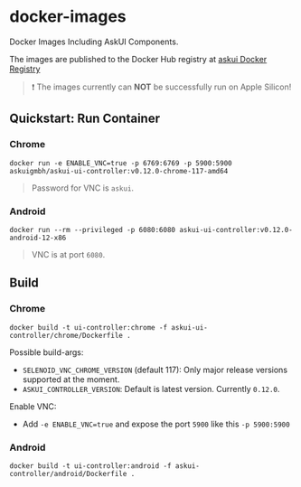 # docker-images
Docker Images Including AskUI Components.

The images are published to the Docker Hub registry at [askui Docker Registry](https://hub.docker.com/repository/docker/askuigmbh/askui-ui-controller/general)

> ❗️ The images currently can __NOT__ be successfully run on Apple Silicon!

## Quickstart: Run Container

### Chrome

```shell
docker run -e ENABLE_VNC=true -p 6769:6769 -p 5900:5900 askuigmbh/askui-ui-controller:v0.12.0-chrome-117-amd64
```

> Password for VNC is `askui`.

### Android

```shell
docker run --rm --privileged -p 6080:6080 askui-ui-controller:v0.12.0-android-12-x86
```

> VNC is at port `6080`.

## Build

### Chrome

```shell
docker build -t ui-controller:chrome -f askui-ui-controller/chrome/Dockerfile .
```

Possible build-args:

* `SELENOID_VNC_CHROME_VERSION` (default 117): Only major release versions supported at the moment.
* `ASKUI_CONTROLLER_VERSION`: Default is latest version. Currently `0.12.0`.

Enable VNC:

* Add `-e ENABLE_VNC=true` and expose the port `5900` like this `-p 5900:5900`

### Android

```shell
docker build -t ui-controller:android -f askui-controller/android/Dockerfile .
```
